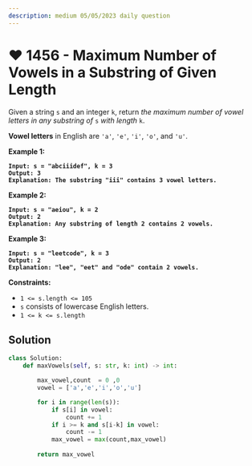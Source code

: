 ```yaml
---
description: medium 05/05/2023 daily question
---
```


# ❤ 1456 - Maximum Number of Vowels in a Substring of Given Length

Given a string `s` and an integer `k`, return _the maximum number of vowel letters in any substring of_ `s` _with length_ `k`.

**Vowel letters** in English are `'a'`, `'e'`, `'i'`, `'o'`, and `'u'`.

&#x20;

**Example 1:**

<pre><code><strong>Input: s = "abciiidef", k = 3
</strong><strong>Output: 3
</strong><strong>Explanation: The substring "iii" contains 3 vowel letters.
</strong></code></pre>

**Example 2:**

<pre><code><strong>Input: s = "aeiou", k = 2
</strong><strong>Output: 2
</strong><strong>Explanation: Any substring of length 2 contains 2 vowels.
</strong></code></pre>

**Example 3:**

<pre><code><strong>Input: s = "leetcode", k = 3
</strong><strong>Output: 2
</strong><strong>Explanation: "lee", "eet" and "ode" contain 2 vowels.
</strong></code></pre>

&#x20;

**Constraints:**

* `1 <= s.length <= 105`
* `s` consists of lowercase English letters.
* `1 <= k <= s.length`

## Solution

```python
class Solution:
    def maxVowels(self, s: str, k: int) -> int:

        max_vowel,count  = 0 ,0
        vowel = ['a','e','i','o','u']

        for i in range(len(s)):
            if s[i] in vowel:
                count += 1
            if i >= k and s[i-k] in vowel:
                count -= 1
            max_vowel = max(count,max_vowel)
        
        return max_vowel
        

```
